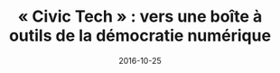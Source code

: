 ---
layout: default
img: 
alt: "Le Monde"
date: 2016-10-25
title: "« Civic Tech » : vers une boîte à outils de la démocratie numérique" 
categories: media
link: "http://www.lemonde.fr/pixels/article/2016/10/25/civic-tech-vers-une-boite-a-outils-de-la-democratie-numerique_5019800_4408996.html"

---